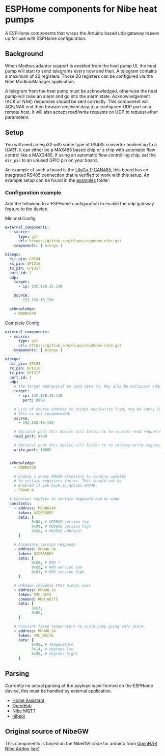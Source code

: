 # ESPHome components for Nibe heat pumps

A ESPHome components that wraps the Arduino based udp gateway `NibeGW` up for use with ESPHome configuration.

## Background

When Modbus adapter support is enabled from the heat pump UI, the heat pump will start to send telegrams every now and then. A telegram contains a maximum of 20 registers. Those 20 registers can be configured via the Nibe ModbusManager application.

A telegram from the heat pump must be acknowledged, otherwise the heat pump will raise an alarm and go into the alarm state. Acknowledgement (ACK or NAK) responses should be sent correctly. This component will ACK/NAK and then forward received data to a configured UDP port on a remote host. It will also accept read/write requests on UDP to request other parameters.

## Setup

You will need an esp32 with some type of RS485 converter hooked up to a UART. It can either be a MAX485 based chip or a chip with automatic flow control like a MAX3485. If using an automatic flow controlling chip, set the `dir_pin` to an unused GPIO pin on your board.

An example of such a board is the [LilyGo T-CAN485](https://github.com/Xinyuan-LilyGO/T-CAN485), this board has an integrated RS485 connection that is verified to work with this setup. An example setup can be found in the [examples](./examples) folder.


### Configuration example

Add the following to a ESPHome configuration to enable the udp gateway feature to the device.

Minimal Config

```yaml
external_components:
  - source: 
      type: git
      url: https://github.com/elupus/esphome-nibe.git
    components: [ nibegw ]

nibegw:
  dir_pin: GPIO4
  rx_pin: GPIO16
  tx_pin: GPIO17
  uart_id: 1
  udp:
    target:
      - ip: 192.168.16.130

    source:
      - 192.168.16.130

  acknowledge:
    - MODBUS40
```

Complete Config

```yaml
external_components:
  - source: 
      type: git
      url: https://github.com/elupus/esphome-nibe.git
    components: [ nibegw ]

nibegw:
  dir_pin: GPIO4
  rx_pin: GPIO16
  tx_pin: GPIO17
  uart_id: 1
  udp:
    # The target address(s) to send data to. May also be multicast addresses.
    target:
      - ip: 192.168.16.130
        port: 9999

    # List of source address to accept read/write from, may be empty for no filter, but
    # this is not recommended.
    source:
      - 192.168.16.130

    # Optional port this device will listen to to receive read requests. Defaults to 9999
    read_port: 9999

    # Optional port this device will listen to to receive write request. Defaults to 10000
    write_port: 10000


  acknowledge:
    - MODBUS40

    # Enable a dummy RMU40 accessory to receive updates
    # to certain registers faster. This should not be
    # enabled if you have an actual RMU40.
    - RMU40_4

  # Constant replies to certain requests can be made
  constants:
    - address: MODBUS40
      token: ACCESSORY
      data: [
            0x0A, # MODBUS version low
            0x00, # MODBUS version high
            0x02, # MODBUS address?
      ]

    # Accessory version response
    - address: RMU40_S4
      token: ACCESSORY
      data: [
            0xEE, # RMU ?
            0x03, # RMU version low
            0x01, # RMU version high
      ]

    # Unknown response that nibepi uses
    - address: RMU40_S4
      token: RMU_DATA
      command: RMU_WRITE
      data: [
            0x63,
            0x00,
      ]

    # Constant fixed temperature to avoid pump going into alarm.
    - address: RMU40_S4
      token: RMU_WRITE
      data: [
            0x06, # Temperature
            0x14, # degrees low
            0x00, # degrees hight
      ]
```

## Parsing

Currently no actual parsing of the payload is performed on the ESPHome device, this must be handled by external application.

* [Home Assistant](https://www.home-assistant.io/integrations/nibe_heatpump)
* [OpenHab](https://www.openhab.org/addons/bindings/nibeheatpump)
* [Nibe MQTT](https://github.com/yozik04/nibe-mqtt)
* [nibepi](https://github.com/anerdins/nibepi)

## Original source of NibeGW

This components is based on the NibeGW code for arduino from [OpenHAB Nibe Addon](https://www.openhab.org/addons/bindings/nibeheatpump/#prerequisites) ([src](https://github.com/openhab/openhab-addons/tree/main/bundles/org.openhab.binding.nibeheatpump/contrib/NibeGW/Arduino/NibeGW))
